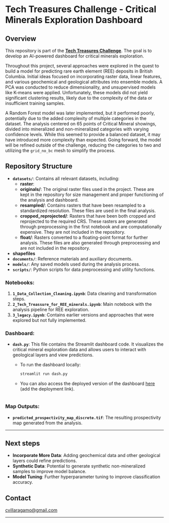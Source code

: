 # Tech Treasures Challenge - Critical Minerals Exploration Dashboard

## Overview
This repository is part of the **[Tech Treasures Challenge](https://getech.com/news/getech-collaborates-with-thinkonward-to-develop-ai-powered-critical-minerals-exploration-dashboard/?utm_campaign=2024%20Challenges%20and%20Bounties&utm_content=304316993&utm_medium=social&utm_source=linkedin&hss_channel=lcp-40889185)**. The goal is to develop an AI-powered dashboard for critical minerals exploration.

Throughout this project, several approaches were explored in the quest to build a model for predicting rare earth element (REE) deposits in British Columbia. Initial ideas focused on incorporating raster data, linear features, and various geochemical and geological attributes into ensemble models. A PCA was conducted to reduce dimensionality, and unsupervised models like K-means were applied. Unfortunately, these models did not yield significant clustering results, likely due to the complexity of the data or insufficient training samples.

A Random Forest model was later implemented, but it performed poorly, potentially due to the added complexity of multiple categories in the dataset. The analysis centered on 65 points of Critical Mineral showings, divided into mineralized and non-mineralized categories with varying confidence levels. While this seemed to provide a balanced dataset, it may have introduced more complexity than expected. Going forward, the model will be refined outside of the challenge, reducing the categories to two and utilizing the `grid_no_bc` mesh to simplify the process.

## Repository Structure
- **`datasets/`**: Contains all relevant datasets, including:
  - **raster**:
   - **originals/**: The original raster files used in the project. These are kept in the repository for size management and proper functioning of the analysis and dashboard.
    - **resampled/**: Contains rasters that have been resampled to a standardized resolution. These files are used in the final analysis.
    - **cropped_reprojected/**: Rasters that have been both cropped and reprojected to the required CRS. These rasters are generated through preprocessing in the first notebook and are computationally expensive. They are not included in the repository.
    - **float/**: Rasters converted to a floating-point format for further analysis. These files are also generated through preprocessing and are not included in the repository.
 - **shapefiles**
- **`documents/`**: Reference materials and auxiliary documents.
- **`models/`**: Any saved models used during the analysis process.
- **`scripts/`**: Python scripts for data preprocessing and utility functions.

### Notebooks:
1. **`1_Data_Collection_Cleaning.ipynb`**: Data cleaning and transformation steps.
2. **`2_Tech_Treassure_for_REE_minerals.ipynb`**: Main notebook with the analysis pipeline for REE exploration.
3. **`3_legacy.ipynb`**: Contains earlier versions and approaches that were explored but not fully implemented.

### Dashboard:
- **`dash.py`**: This file contains the Streamlit dashboard code. It visualizes the critical mineral exploration data and allows users to interact with geological layers and view predictions.
  - To run the dashboard locally:
    ```bash
    streamlit run dash.py
    ```
  - You can also access the deployed version of the dashboard [here](#) (add the deployment link).

    ```
### Map Outputs:
- **`predicted_prospectivity_map_discrete.tif`**: The resulting prospectivity map generated from the analysis.
---
## Next steps
- **Incorporate More Data**: Adding geochemical data and other geological layers could refine predictions.
- **Synthetic Data**: Potential to generate synthetic non-mineralized samples to improve model balance.
- **Model Tuning**: Further hyperparameter tuning to improve classification accuracy.

## Contact
cvillaragamo@gmail.com

---